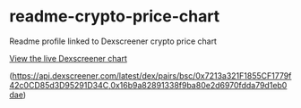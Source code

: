 # readme-crypto-price-chart
Readme profile linked to Dexscreener crypto price chart

[View the live Dexscreener chart](https://your-username.github.io/your-repository/)

(https://api.dexscreener.com/latest/dex/pairs/bsc/0x7213a321F1855CF1779f42c0CD85d3D95291D34C,0x16b9a82891338f9ba80e2d6970fdda79d1eb0dae)
